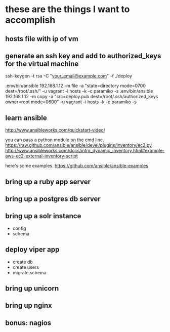 # these are the things I want to accomplish
## hosts file with ip of vm
     
## generate an ssh key and add to authorized_keys for the virtual machine

   ssh-keygen -t rsa -C "your_email@example.com" -f ./deploy
   

   .env/bin/ansible 192.168.1.12 -m file -a "state=directory mode=0700 dest=/root/.ssh/" -u vagrant -i hosts -k -c paramiko -s
   .env/bin/ansible 192.168.1.12 -m copy -a "src=deploy.pub dest=/root/.ssh/authorized_keys owner=root mode=0600" -u vagrant -i hosts -k -c paramiko -s

## learn ansible

http://www.ansibleworks.com/quickstart-video/



you can pass a python module on the cmd line.
https://raw.github.com/ansible/ansible/devel/plugins/inventory/ec2.py
http://www.ansibleworks.com/docs/intro_dynamic_inventory.html#example-aws-ec2-external-inventory-script


here's some examples.
https://github.com/ansible/ansible-examples


## bring up a ruby app server



## bring up a postgres db server

## bring up a solr instance
   - config
   - schema
   
## deploy viper app
   - create db
   - create users
   - migrate schema

## bring up unicorn
## bring up nginx
## bonus: nagios
